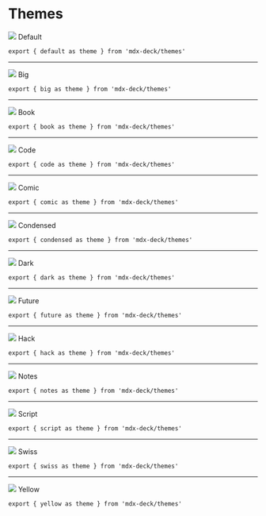 
# Themes

![](images/default.png)
Default

```mdx
export { default as theme } from 'mdx-deck/themes'
```

---

![](images/big.png)
Big

```mdx
export { big as theme } from 'mdx-deck/themes'
```

---

![](images/book.png)
Book

```mdx
export { book as theme } from 'mdx-deck/themes'
```

---

![](images/code.png)
Code

```mdx
export { code as theme } from 'mdx-deck/themes'
```

---

![](images/comic.png)
Comic

```mdx
export { comic as theme } from 'mdx-deck/themes'
```

---

![](images/condensed.png)
Condensed

```mdx
export { condensed as theme } from 'mdx-deck/themes'
```

---

![](images/dark.png)
Dark

```mdx
export { dark as theme } from 'mdx-deck/themes'
```

---

![](images/future.png)
Future

```mdx
export { future as theme } from 'mdx-deck/themes'
```

---

![](images/hack.png)
Hack

```mdx
export { hack as theme } from 'mdx-deck/themes'
```

---

<!--
![](images/lobster.png)
Lobster
-->

![](images/notes.png)
Notes

```mdx
export { notes as theme } from 'mdx-deck/themes'
```

---

<!--
![](images/rye.png)
Rye
-->

![](images/script.png)
Script

```mdx
export { script as theme } from 'mdx-deck/themes'
```

---

![](images/swiss.png)
Swiss

```mdx
export { swiss as theme } from 'mdx-deck/themes'
```

---

![](images/yellow.png)
Yellow

```mdx
export { yellow as theme } from 'mdx-deck/themes'
```

